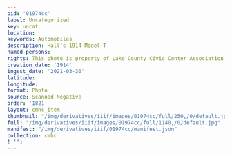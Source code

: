 ```yaml
---
pid: '01974cc'
label: Uncategorized
key: uncat
location: 
keywords: Automobiles
description: Hall's 1914 Model T
named_persons: 
rights: This photo is property of Lake County Civic Center Association.
creation_date: '1914'
ingest_date: '2021-03-30'
latitude: 
longitude: 
format: Photo
source: Scanned Negative
order: '1821'
layout: cmhc_item
thumbnail: "/img/derivatives/iiif/images/01974cc/full/250,/0/default.jpg"
full: "/img/derivatives/iiif/images/01974cc/full/1140,/0/default.jpg"
manifest: "/img/derivatives/iiif/01974cc/manifest.json"
collection: cmhc
! '': 
---
```

